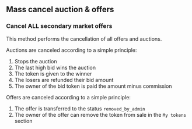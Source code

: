 ## Mass cancel auction & offers

### Cancel ALL secondary market offers

This method performs the cancellation of all offers and auctions.

Auctions are canceled according to a simple principle:

1. Stops the auction
2. The last high bid wins the auction
3. The token is given to the winner
4. The losers are refunded their bid amount
5. The owner of the bid token is paid the amount minus commission

Offers are canceled according to a simple principle:

1. The offer is transferred to the status `removed_by_admin`
2. The owner of the offer can remove the token from sale in the `My tokens` section

